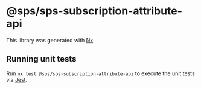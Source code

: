# @sps/sps-subscription-attribute-api

This library was generated with [Nx](https://nx.dev).

## Running unit tests

Run `nx test @sps/sps-subscription-attribute-api` to execute the unit tests via [Jest](https://jestjs.io).
